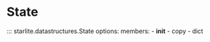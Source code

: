 # State

::: starlite.datastructures.State
    options:
        members:
            - __init__
            - copy
            - dict
